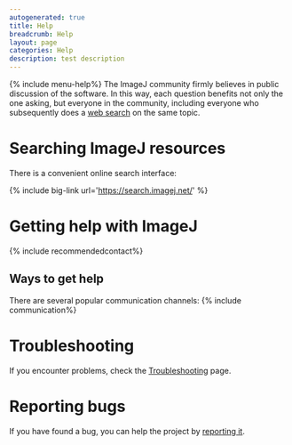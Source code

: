 ```yaml
---
autogenerated: true
title: Help
breadcrumb: Help
layout: page
categories: Help
description: test description
---
```


{% include menu-help%}
The ImageJ community firmly believes in public discussion of the software. In this way, each question benefits not only the one asking, but everyone in the community, including everyone who subsequently does a [web search](http://search.imagej.net/) on the same topic.

Searching ImageJ resources
==========================

There is a convenient online search interface:

{% include big-link url='https://search.imagej.net/' %}

Getting help with ImageJ
========================

{% include recommendedcontact%}


Ways to get help
----------------

There are several popular communication channels: {% include communication%}


Troubleshooting
===============

If you encounter problems, check the [Troubleshooting](Troubleshooting) page.

Reporting bugs
==============

If you have found a bug, you can help the project by [reporting it](Report_a_Bug).


